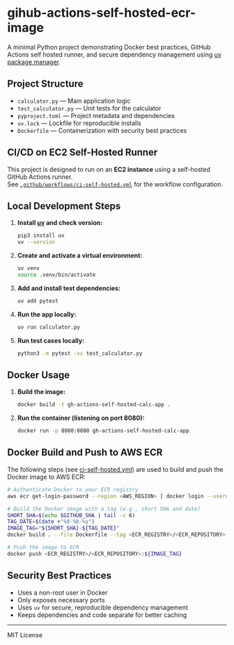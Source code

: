 # gihub-actions-self-hosted-ecr-image

A minimal Python project demonstrating Docker best practices, GitHub Actions self hosted runner, and secure dependency management using [uv package manager](https://docs.astral.sh/uv/).

## Project Structure

- `calculator.py` — Main application logic
- `test_calculator.py` — Unit tests for the calculator
- `pyproject.toml` — Project metadata and dependencies
- `uv.lock` — Lockfile for reproducible installs
- `Dockerfile` — Containerization with security best practices

## CI/CD on EC2 Self-Hosted Runner

This project is designed to run on an **EC2 instance** using a self-hosted GitHub Actions runner.  
See [`.github/workflows/ci-self-hosted.yml`](.github/workflows/ci-self-hosted.yml) for the workflow configuration.

## Local Development Steps

1. **Install [uv](https://github.com/astral-sh/uv) and check version:**
   ```sh
   pip3 install uv
   uv --version
   ```
2. **Create and activate a virtual environment:**
   ```sh
   uv venv
   source .venv/bin/activate
   ```
3. **Add and install test dependencies:**
   ```sh
   uv add pytest
   ```
4. **Run the app locally:**
   ```sh
   uv run calculator.py
   ```
5. **Run test cases locally:**
   ```sh
   python3 -m pytest -vs test_calculator.py
   ```

## Docker Usage

1. **Build the image:**
   ```sh
   docker build -t gh-actions-self-hosted-calc-app .
   ```
2. **Run the container (listening on port 8080):**
   ```sh
   docker run -p 8080:8080 gh-actions-self-hosted-calc-app
   ```

## Docker Build and Push to AWS ECR

The following steps (see [ci-self-hosted.yml](.github/workflows/ci-self-hosted.yml)) are used to build and push the Docker image to AWS ECR:

```sh
# Authenticate Docker to your ECR registry
aws ecr get-login-password --region <AWS_REGION> | docker login --username AWS --password-stdin <AWS_ACCOUNT_ID>.dkr.ecr.<AWS_REGION>.amazonaws.com

# Build the Docker image with a tag (e.g., short SHA and date)
SHORT_SHA=$(echo $GITHUB_SHA | tail -c 6)
TAG_DATE=$(date +"%d-%b-%y")
IMAGE_TAG="${SHORT_SHA}-${TAG_DATE}"
docker build . --file Dockerfile --tag <ECR_REGISTRY>/<ECR_REPOSITORY>:${IMAGE_TAG}

# Push the image to ECR
docker push <ECR_REGISTRY>/<ECR_REPOSITORY>:${IMAGE_TAG}
```

## Security Best Practices
- Uses a non-root user in Docker
- Only exposes necessary ports
- Uses `uv` for secure, reproducible dependency management
- Keeps dependencies and code separate for better caching

---

MIT License